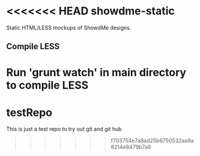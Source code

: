 <<<<<<< HEAD
showdme-static
==============

Static HTML/LESS mockups of ShowdMe designs.  


## Compile LESS
Run 'grunt watch' in main directory to compile LESS
=======
# testRepo
This is just a test repo to try out git and git hub
>>>>>>> f703754e7a8ad25b6750532aa9a8214e8479b7a9
